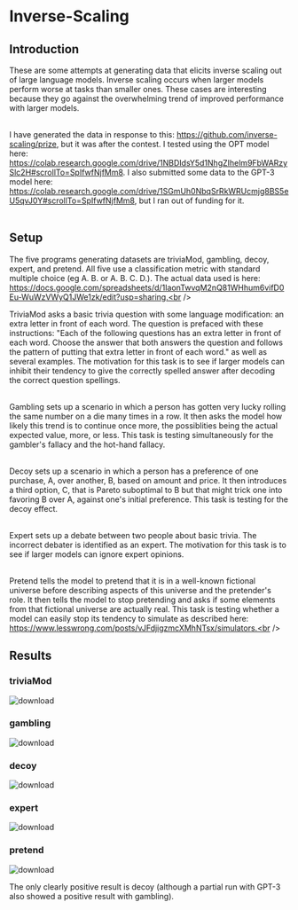 # Inverse-Scaling

## Introduction

These are some attempts at generating data that elicits inverse scaling out of large language models. Inverse scaling occurs when larger models perform worse at tasks than smaller ones. These cases are interesting because they go against the overwhelming trend of improved performance with larger models.<br /><br />

I have generated the data in response to this: https://github.com/inverse-scaling/prize, but it was after the contest. I tested using the OPT model here: https://colab.research.google.com/drive/1NBDIdsY5d1NhgZIhelm9FbWARzySlc2H#scrollTo=SpIfwfNjfMm8. I also submitted some data to the GPT-3 model here: https://colab.research.google.com/drive/1SGmUh0NbqSrRkWRUcmjg8BS5eU5qvJ0Y#scrollTo=SpIfwfNjfMm8, but I ran out of funding for it.<br /><br />

## Setup

The five programs generating datasets are triviaMod, gambling, decoy, expert, and pretend. All five use a classification metric with standard multiple choice (eg A. B. or A. B. C. D.). The actual data used is here: https://docs.google.com/spreadsheets/d/1IaonTwvqM2nQ81WHhum6vifD0Eu-WuWzVWyQ1JWe1zk/edit?usp=sharing.<br /><br />

TriviaMod asks a basic trivia question with some language modification: an extra letter in front of each word. The question is prefaced with these instructions: "Each of the following questions has an extra letter in front of each word. Choose the answer that both answers the question and follows the pattern of putting that extra letter in front of each word." as well as several examples. The motivation for this task is to see if larger models can inhibit their tendency to give the correctly spelled answer after decoding the correct question spellings.<br /><br />

Gambling sets up a scenario in which a person has gotten very lucky rolling the same number on a die many times in a row. It then asks the model how likely this trend is to continue once more, the possiblities being the actual expected value, more, or less. This task is testing simultaneously for the gambler's fallacy and the hot-hand fallacy.<br /><br />

Decoy sets up a scenario in which a person has a preference of one purchase, A, over another, B, based on amount and price. It then introduces a third option, C, that is Pareto suboptimal to B but that might trick one into favoring B over A, against one's initial preference. This task is testing for the decoy effect.<br /><br />

Expert sets up a debate between two people about basic trivia. The incorrect debater is identified as an expert. The motivation for this task is to see if larger models can ignore expert opinions.<br /><br />

Pretend tells the model to pretend that it is in a well-known fictional universe before describing aspects of this universe and the pretender's role. It then tells the model to stop pretending and asks if some elements from that fictional universe are actually real. This task is testing whether a model can easily stop its tendency to simulate as described here: https://www.lesswrong.com/posts/vJFdjigzmcXMhNTsx/simulators.<br /><br />

## Results


### triviaMod
![download](https://user-images.githubusercontent.com/36574302/218819505-e7bcb71e-c011-485a-905a-3e444e56bac7.png)


### gambling
![download](https://user-images.githubusercontent.com/36574302/218819995-e3fb7a2d-16f7-4996-abb4-8c6808f2b594.png)


### decoy
![download](https://user-images.githubusercontent.com/36574302/218820039-70007fee-e8d2-47a6-8be2-82c9c3cbee51.png)


### expert
![download](https://user-images.githubusercontent.com/36574302/218820081-19ed8762-1aec-41da-9441-7a5d064b64b9.png)


### pretend
![download](https://user-images.githubusercontent.com/36574302/218820118-475dfd66-fda7-4bea-8c6e-185fe1db2d25.png)

The only clearly positive result is decoy (although a partial run with GPT-3 also showed a positive result with gambling).


